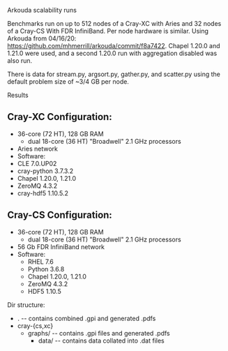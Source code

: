 Arkouda scalability runs

Benchmarks run on up to 512 nodes of a Cray-XC with Aries and 32 nodes of a
Cray-CS With FDR InfiniBand. Per node hardware is similar. Using Arkouda
from 04/16/20: https://github.com/mhmerrill/arkouda/commit/f8a7422. Chapel
1.20.0 and 1.21.0 were used, and a second 1.20.0 run with aggregation disabled
was also run.

There is data for stream.py, argsort.py, gather.py, and scatter.py using the
default problem size of ~3/4 GB per node.

Results 

Cray-XC Configuration:
---
 - 36-core (72 HT), 128 GB RAM
   - dual 18-core (36 HT) "Broadwell" 2.1 GHz processors
 - Aries network
 - Software:
  - CLE 7.0.UP02
  - cray-python 3.7.3.2
  - Chapel 1.20.0, 1.21.0
  - ZeroMQ 4.3.2
  - cray-hdf5 1.10.5.2


Cray-CS Configuration:
---
 - 36-core (72 HT), 128 GB RAM
   - dual 18-core (36 HT) "Broadwell" 2.1 GHz processors
 - 56 Gb FDR InfiniBand network
 - Software:
   - RHEL 7.6
   - Python 3.6.8
   - Chapel 1.20.0, 1.21.0
   - ZeroMQ 4.3.2
   - HDF5 1.10.5


Dir structure:
 - .              -- contains combined .gpi and generated .pdfs
 - cray-{cs,xc}
   - graphs/      -- contains .gpi files and generated .pdfs
     - data/      -- contains data collated into .dat files
